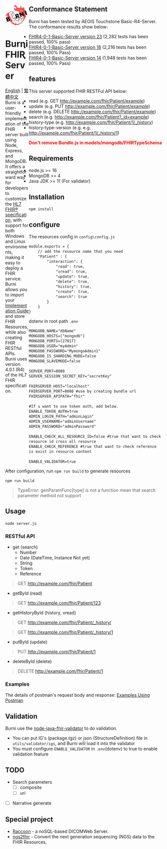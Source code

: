 <div>
    <div style="float: left;width: 15%;"><img src="https://github.com/Chinlinlee/Burni/blob/main/public/logo.png?raw=true" width="90px">
     <h1>Burni FHIR Server</h1>
    <a href="README.md">English</a>
    <span> | </span>
    <a href="README.zh-TW.md">繁體中文</a>
    <br />
    Burni is a user-friendly implementation of the FHIR server built using Node, Express, and MongoDB. It offers a straightforward way for developers to customize the <a href="https://www.hl7.org/fhir/">HL7 FHIR® specification</a>, with support for both Windows and Linux environments, making it easy to deploy a FHIR service. Burni allows you to import your <a href="https://www.hl7.org/fhir/implementationguide.html">Implementation Guide<a> and store FHIR Resources, while also creating FHIR RESTful APIs.<br> 
    Burni uses version 4.0.1 (R4) of the HL7 FHIR specification.
</div>

## Conformance Statement 
Burni has been tested  by AEGIS Touchstone Basic-R4-Server. The conformance results show below: 
* [FHIR4-0-1-Basic-Server version 23](https://touchstone.aegis.net/touchstone/conformance/detail?suite=FHIR4-0-1-Basic-Server&sVersion=23&testSystem=5f9518730a120e4edef042ae&supportedOnly=false&cb=%2fFHIR4-0-1-Basic&format=ALL&published=true) (2,282 tests has been passed, 100% pass)
* [FHIR4-0-1-Basic-Server version 18](https://touchstone.aegis.net/touchstone/conformance/detail?suite=FHIR4-0-1-Basic-Server&sVersion=18&testSystem=5f9518730a120e4edef042ae&supportedOnly=false&cb=%2fFHIR4-0-1-Basic&format=ALL&published=true) (2,216 tests has been passed, 100% Pass)
* [FHIR4-0-1-Basic-Server version 14](https://touchstone.aegis.net/touchstone/conformance/detail?suite=FHIR4-0-1-Basic-Server&sVersion=14&testSystem=5f9518730a120e4edef042ae&supportedOnly=false&cb=%2FFHIR4-0-1-Basic&published=true) (1,948 tests has been passed, 100% Pass)
   
## features
This server supported FHIR RESTFul API below:
- read (e.g. GET http://example.com/fhir/Patient/example)
- update (e.g. PUT http://example.com/fhir/Patient/example)
- delete (e.g. DELETE http://example.com/fhir/Patient/example)
- search (e.g. http://example.com/fhir/Patient?_id=example)
- history-type (e.g. http://example.com/fhir/Patient/1/_history)
- history-type-version (e.g. e.g. http://example.com/fhir/Patient/1/_history/1)


<font color=red>**Don't remove Bundle.js in models/mongodb/FHIRTypeSchema**</font>

## Requirements
- node.js >= 16
- MongoDB >= 4
- Java JDK >= 11 (For validator)

## Installation
```bash=
npm install
```

## configure

The resources config in `config\config.js`
```javascript=
module.exports = {
    // add the resource name that you need
    "Patient" : { 
        "interaction": {
            "read": true,
            "vread": true,
            "update": true,
            "delete": true,
            "history": true,
            "create": true,
            "search": true
        }
    }
}
```
dotenv in root path `.env`
```=
MONGODB_NAME="dbName"
MONGODB_HOSTS=["mongodb"]
MONGODB_PORTS=[27017]
MONGODB_USER="myAdmin"
MONGODB_PASSWORD="MymongoAdmin1"
MONGODB_IS_SHARDING_MODE=false
MONGODB_SLAVEMODE=false

SERVER_PORT=8080 
SERVER_SESSION_SECRET_KEY="secretKey"

FHIRSERVER_HOST="localhost"
FHIRSERVER_PORT=8080 #use by creating bundle url
FHIRSERVER_APIPATH="fhir"

#If u want to use token auth, add below.
ENABLE_TOKEN_AUTH=true
ADMIN_LOGIN_PATH="adminLogin"  
ADMIN_USERNAME="adminUsername"
ADMIN_PASSWORD="adminPassword"

ENABLE_CHECK_ALL_RESOURCE_ID=false #true that want to check resource id cross all resource
ENABLE_CHECK_REFERENCE #true that want to check reference is exist in resource content
    
ENABLE_VALIDATOR=true
```
After configuration, run `npm run build` to generate resources
```
npm run build
```
> TypeError: genParamFunc[type] is not a function mean that search parameter method not support
## Usage
```
node server.js
```

### RESTful API
- get (search)
    - Number
    - Date (DateTime, Instance Not yet)
    - String
    - Token
    - Reference
>GET http://example.com/fhir/Patient

- getById (read)
>GET http://example.com/fhir/Patient/123
- getHistoryById (history, vread)
>GET http://example.com/fhir/Patient/_history/

> GET http://example.com/fhir/Patient/_history/1
- putById (update)
> PUT http://example.com/fhir/Patient/1
- deleteById (delete)
> DELETE http://example.com/fhir/Patient/1

### Examples

The details of postman's request body and response: [Examples Using Postman](https://github.com/Chinlinlee/Burni/blob/main/examples/Examples.md)

## Validation
Burni use the [node-java-fhir-validator](https://github.com/Chinlinlee/node-java-fhir-validator) to do validation.
- You can put IG's (package.tgz) or json (StructureDefinition) file in `utils/validator/igs`, and Burni will load it into the validator
- You must configure `ENABLE_VALIDATOR` in `.env`(dotenv) to true to enable validation feature

## TODO
- Search parameters
    - [ ] composite
    - [ ] uri  

- [ ] Narrative generate

## Special project
- [Raccoon](https://github.com/cylab-tw/raccoon) - a noSQL-based DICOMWeb Server.
- [ngs2fhir](https://github.com/cylab-tw/ngs2fhir) - Convert the next generation sequencing (NGS) data to the FHIR Resources.
